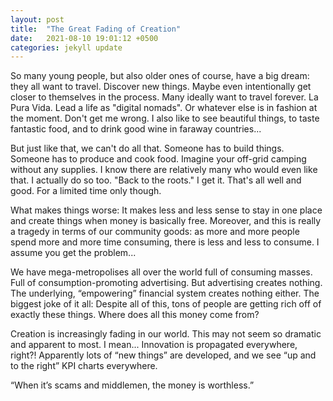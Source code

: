 ```yaml
---
layout: post
title:  "The Great Fading of Creation"
date:   2021-08-10 19:01:12 +0500
categories: jekyll update
---
```


So many young people, but also older ones of course, have a big dream: they all want to travel. Discover new things. Maybe even intentionally get closer to themselves in the process. Many ideally want to travel forever. La Pura Vida. Lead a life as "digital nomads". Or whatever else is in fashion at the moment. Don't get me wrong. I also like to see beautiful things, to taste fantastic food, and to drink good wine in faraway countries...

But just like that, we can't do all that. Someone has to build things. Someone has to produce and cook food. Imagine your off-grid camping without any supplies. I know there are relatively many who would even like that. I actually do so too. "Back to the roots." I get it. That's all well and good. For a limited time only though.

What makes things worse: It makes less and less sense to stay in one place and create things when money is basically free. Moreover, and this is really a tragedy in terms of our community goods: as more and more people spend more and more time consuming, there is less and less to consume. I assume you get the problem... 

We have mega-metropolises all over the world full of consuming masses. Full of consumption-promoting advertising. But advertising creates nothing. The underlying, “empowering” financial system creates nothing either. The biggest joke of it all: Despite all of this, tons of people are getting rich off of exactly these things. Where does all this money come from?

Creation is increasingly fading in our world. This may not seem so dramatic and apparent to most. I mean... Innovation is propagated everywhere, right?! Apparently lots of “new things” are developed, and we see “up and to the right” KPI charts everywhere. 

“When it’s scams and middlemen, the money is worthless.”
